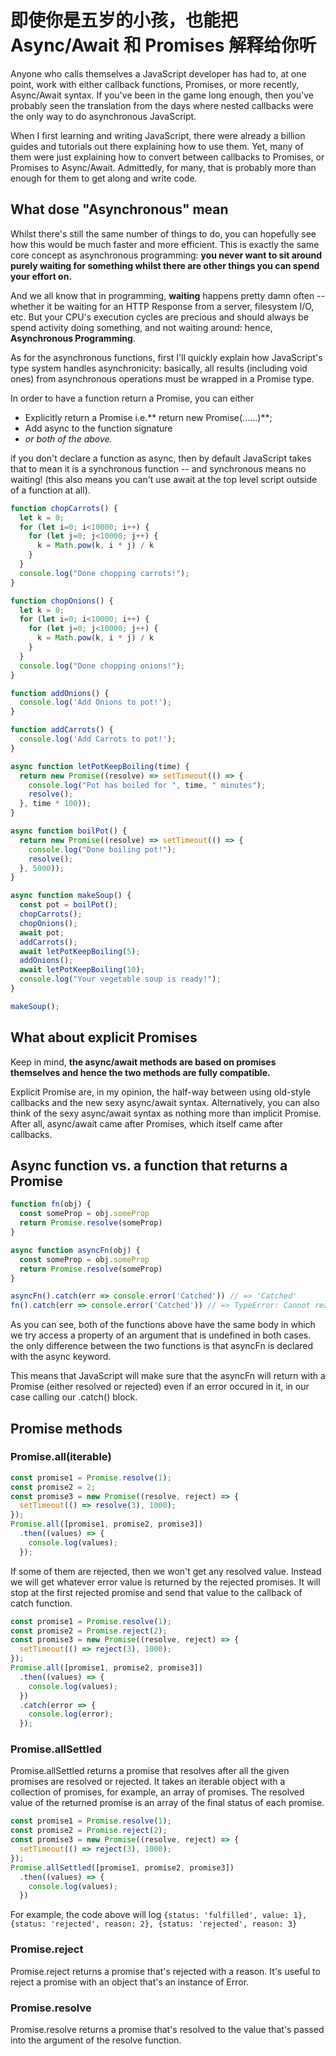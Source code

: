 # 即使你是五岁的小孩，也能把 Async/Await 和 Promises 解释给你听

Anyone who calls themselves a JavaScript developer has had to, at one point, work with either callback functions, Promises, or more recently, Async/Await syntax. If you've been in the game long enough, then you've probably seen the translation from the days where nested callbacks were the only way to do asynchronous JavaScript.

When I first learning and writing JavaScript, there were already a billion guides and tutorials out there explaining how to use them. Yet, many of them were just explaining how to convert between callbacks to Promises, or Promises to Async/Await. Admittedly, for many, that is probably more than enough for them to get along and write code.

## What dose "Asynchronous" mean

Whilst there's still the same number of things to do, you can hopefully see how this would be much faster and more efficient. This is exactly the same core concept as asynchronous programming: **you never want to sit around purely waiting for something whilst there are other things you can spend your effort on.**

And we all know that in programming, **waiting** happens pretty damn often -- whether it be waiting for an HTTP Response from a server, filesystem I/O, etc. But your CPU's execution cycles are precious and should always be spend activity doing something, and not waiting around: hence,
**Asynchronous Programming**.

As for the asynchronous functions, first I'll quickly explain how JavaScript's type system handles asynchronicity: basically, all results (including void ones) from asynchronous operations must be wrapped in a Promise type.

In order to have a function return a Promise, you can either

- Explicitly return a Promise i.e.** return new Promise(......)**;
- Add async to the function signature
- *or both of the above.*

if you don't declare a function as async, then by default JavaScript takes that to mean it is a synchronous function -- and synchronous means no waiting! (this also means you can't use await at the top level script outside of a function at all).

```js
function chopCarrots() {
  let k = 0;
  for (let i=0; i<10000; i++) {
    for (let j=0; j<10000; j++) {
      k = Math.pow(k, i * j) / k
    }
  }
  console.log("Done chopping carrots!");
}

function chopOnions() {
  let k = 0;
  for (let i=0; i<10000; i++) {
    for (let j=0; j<10000; j++) {
      k = Math.pow(k, i * j) / k
    }
  }
  console.log("Done chopping onions!");
}

function addOnions() {
  console.log('Add Onions to pot!');
}

function addCarrots() {
  console.log('Add Carrots to pot!');
}

async function letPotKeepBoiling(time) {
  return new Promise((resolve) => setTimeout(() => {
    console.log("Pot has boiled for ", time, " minutes");
    resolve();
  }, time * 100));
}

async function boilPot() {
  return new Promise((resolve) => setTimeout(() => {
    console.log("Done boiling pot!");
    resolve();
  }, 5000));
}

async function makeSoup() {
  const pot = boilPot();
  chopCarrots();
  chopOnions();
  await pot;
  addCarrots();
  await letPotKeepBoiling(5);
  addOnions();
  await letPotKeepBoiling(10);
  console.log("Your vegetable soup is ready!");
}

makeSoup();
```

## What about explicit Promises

Keep in mind, **the async/await methods are based on promises themselves and hence the two methods are fully compatible.**

Explicit Promise are, in my opinion, the half-way between using old-style callbacks and the new sexy async/await syntax. Alternatively, you can also think of the sexy async/await syntax as nothing more than implicit Promise. After all, async/await came after Promises, which itself came after callbacks.

## Async function vs. a function that returns a Promise

```js
function fn(obj) {
  const someProp = obj.someProp
  return Promise.resolve(someProp)
}

async function asyncFn(obj) {
  const someProp = obj.someProp
  return Promise.resolve(someProp)
}

asyncFn().catch(err => console.error('Catched')) // => 'Catched'
fn().catch(err => console.error('Catched')) // => TypeError: Cannot read property 'someProp' of undefined
```

As you can see, both of the functions above have the same body in which we try access a property of an argument that is undefined in both cases. the only difference between the two functions is that asyncFn is declared with the async keyword.

This means that JavaScript will make sure that the asyncFn will return with a Promise (either resolved or rejected) even if an error occured in it, in our case calling our .catch() block.

## Promise methods

### Promise.all(iterable)

```js
const promise1 = Promise.resolve(1);
const promise2 = 2;
const promise3 = new Promise((resolve, reject) => {
  setTimeout(() => resolve(3), 1000);
});
Promise.all([promise1, promise2, promise3])
  .then((values) => {
    console.log(values);
  });
```

If some of them are rejected, then we won't get any resolved value. Instead we will get whatever error value is returned by the rejected promises. It will stop at the first rejected promise and send that value to the callback of catch function.

```js
const promise1 = Promise.resolve(1);
const promise2 = Promise.reject(2);
const promise3 = new Promise((resolve, reject) => {
  setTimeout(() => reject(3), 1000);
});
Promise.all([promise1, promise2, promise3])
  .then((values) => {
    console.log(values);
  })
  .catch(error => {
    console.log(error);
  });
```

### Promise.allSettled

Promise.allSettled returns a promise that resolves after all the given promises are resolved or rejected. It takes an iterable object with a collection of promises, for example, an array of promises. The resolved value of the returned promise is an array of the final status of each promise.

```js
const promise1 = Promise.resolve(1);
const promise2 = Promise.reject(2);
const promise3 = new Promise((resolve, reject) => {
  setTimeout(() => reject(3), 1000);
});
Promise.allSettled([promise1, promise2, promise3])
  .then((values) => {
    console.log(values);
  })
```

For example, the code above will log `{status: 'fulfilled', value: 1}, {status: 'rejected', reason: 2}, {status: 'rejected', reason: 3}`

### Promise.reject

Promise.reject returns a promise that's rejected with a reason. It's useful to reject a promise with an object that's an instance of Error.

### Promise.resolve

Promise.resolve returns a promise that's resolved to the value that's passed into the argument of the resolve function.
